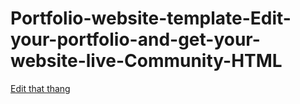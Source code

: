 # Portfolio-website-template-Edit-your-portfolio-and-get-your-website-live-Community-HTML

[Edit that thang](https://diy-pwa.dev/~/gh/LebLeb03/LebLeb03Portfolio)
